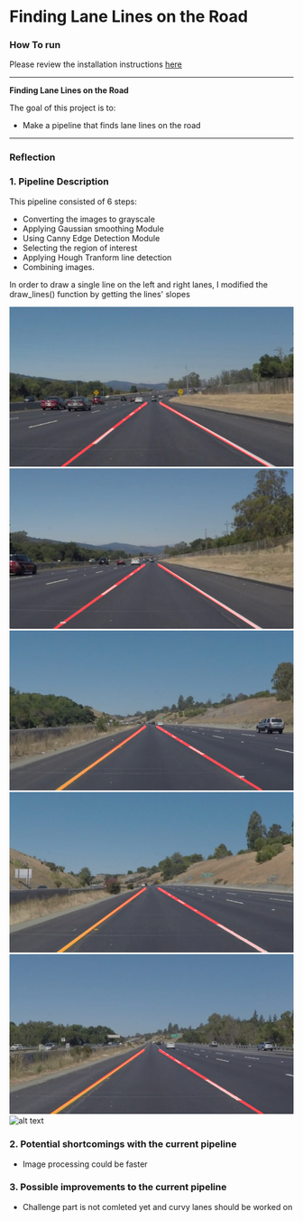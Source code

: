 # **Finding Lane Lines on the Road** 

### How To run

Please review the installation instructions [here](https://github.com/udacity/CarND-LaneLines-P1/blob/master/README.md)


---

**Finding Lane Lines on the Road**

The goal of this project is to:
* Make a pipeline that finds lane lines on the road


[//]: # (Image References)

[image1]: ./test_images_output/solidWhiteCurve.jpg "solidWhiteCurve"
[image2]: ./test_images_output/solidWhiteRight.jpg "solidWhiteRight"
[image3]: ./test_images_output/solidYellowCurve.jpg "solidYellowCurve"
[image4]: ./test_images_output/solidYellowCurve2.jpg "solidYellowCurve2"
[image5]: ./test_images_output/solidYellowLeft.jpg "solidYellowLeft"
[image6]: ./test_images_output/whiteCarLaneSwitch.jpg "whiteCarLaneSwitch"

---

### Reflection

### 1. Pipeline Description 

This pipeline consisted of 6 steps:
* Converting the images to grayscale
* Applying Gaussian smoothing Module
* Using Canny Edge Detection Module 
* Selecting the region of interest 
* Applying Hough Tranform line detection
* Combining images.

In order to draw a single line on the left and right lanes, I modified the draw_lines() function by getting the lines' slopes

![alt text][image1]
![alt text][image2]
![alt text][image3]
![alt text][image4]
![alt text][image5]
![alt text][image6]


### 2. Potential shortcomings with the current pipeline


* Image processing could be faster


### 3. Possible improvements to the current pipeline

* Challenge part is not comleted yet and curvy lanes should be worked on
